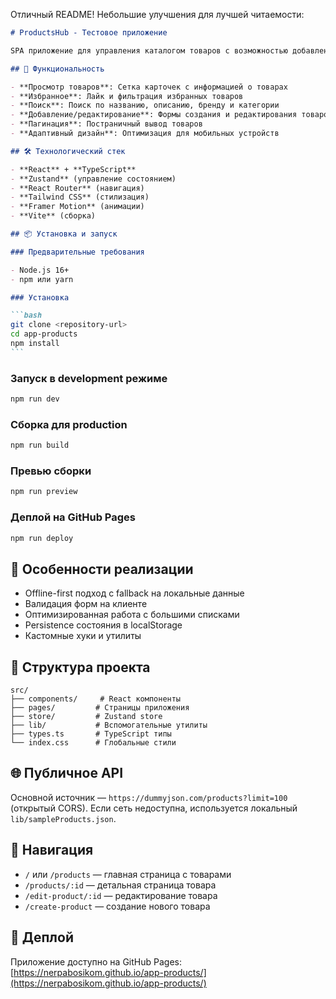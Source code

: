 Отличный README! Небольшие улучшения для лучшей читаемости:

````markdown
# ProductsHub - Тестовое приложение

SPA приложение для управления каталогом товаров с возможностью добавления, редактирования, поиска и фильтрации.

## 🚀 Функциональность

- **Просмотр товаров**: Сетка карточек с информацией о товарах
- **Избранное**: Лайк и фильтрация избранных товаров
- **Поиск**: Поиск по названию, описанию, бренду и категории
- **Добавление/редактирование**: Формы создания и редактирования товаров
- **Пагинация**: Постраничный вывод товаров
- **Адаптивный дизайн**: Оптимизация для мобильных устройств

## 🛠 Технологический стек

- **React** + **TypeScript**
- **Zustand** (управление состоянием)
- **React Router** (навигация)
- **Tailwind CSS** (стилизация)
- **Framer Motion** (анимации)
- **Vite** (сборка)

## 📦 Установка и запуск

### Предварительные требования

- Node.js 16+
- npm или yarn

### Установка

```bash
git clone <repository-url>
cd app-products
npm install
```
````

### Запуск в development режиме

```bash
npm run dev
```

### Сборка для production

```bash
npm run build
```

### Превью сборки

```bash
npm run preview
```

### Деплой на GitHub Pages

```bash
npm run deploy
```

## 🎯 Особенности реализации

- Offline-first подход с fallback на локальные данные
- Валидация форм на клиенте
- Оптимизированная работа с большими списками
- Persistence состояния в localStorage
- Кастомные хуки и утилиты

## 📁 Структура проекта

```
src/
├── components/     # React компоненты
├── pages/         # Страницы приложения
├── store/         # Zustand store
├── lib/           # Вспомогательные утилиты
├── types.ts       # TypeScript типы
└── index.css      # Глобальные стили
```

## 🌐 Публичное API

Основной источник — `https://dummyjson.com/products?limit=100` (открытый CORS). Если сеть недоступна, используется локальный `lib/sampleProducts.json`.

## 🧭 Навигация

- `/` или `/products` — главная страница с товарами
- `/products/:id` — детальная страница товара
- `/edit-product/:id` — редактирование товара
- `/create-product` — создание нового товара

## 🚀 Деплой

Приложение доступно на GitHub Pages: [https://nerpabosikom.github.io/app-products/](https://nerpabosikom.github.io/app-products/)

```

```
